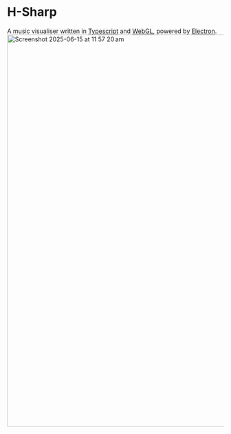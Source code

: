 # H-Sharp
A music visualiser written in [Typescript](https://www.typescriptlang.org) and [WebGL](https://developer.mozilla.org/en-US/docs/Web/API/WebGL_API), powered by [Electron](https://www.electronjs.org).
<img width="912" alt="Screenshot 2025-06-15 at 11 57 20 am" src="https://github.com/user-attachments/assets/3fcd3d61-5130-411c-aff1-838aa817bf5a" />
